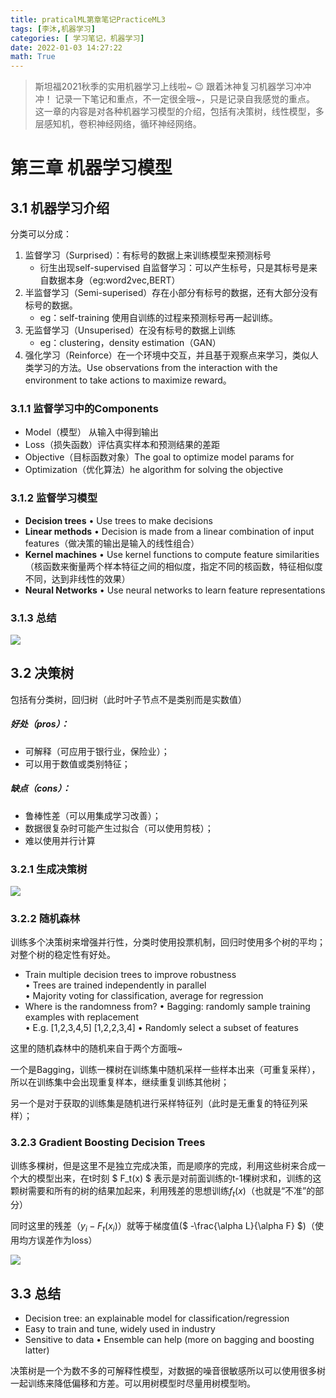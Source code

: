```yaml
---
title: praticalML第章笔记PracticeML3
tags: [李沐,机器学习] 
categories: [ 学习笔记，机器学习]
date: 2022-01-03 14:27:22
math: True
---
```


> 斯坦福2021秋季的实用机器学习上线啦~ :wink: 跟着沐神复习机器学习冲冲冲！ 记录一下笔记和重点，不一定很全哦~，只是记录自我感觉的重点。
> 这一章的内容是对各种机器学习模型的介绍，包括有决策树，线性模型，多层感知机，卷积神经网络，循环神经网络。

# 第三章 机器学习模型

## 3.1 机器学习介绍

分类可以分成：

1. 监督学习（Surprised）：有标号的数据上来训练模型来预测标号
   - 衍生出现self-supervised 自监督学习：可以产生标号，只是其标号是来自数据本身（eg:word2vec,BERT）
2. 半监督学习（Semi-superised）存在小部分有标号的数据，还有大部分没有标号的数据。
   - eg：self-training 使用自训练的过程来预测标号再一起训练。
3. 无监督学习（Unsuperised）在没有标号的数据上训练
   - eg：clustering，density estimation（GAN）
4. 强化学习（Reinforce）在一个环境中交互，并且基于观察点来学习，类似人类学习的方法。Use observations from the interaction with the environment to take actions to maximize reward。

### 3.1.1 监督学习中的Components

- Model（模型） 从输入中得到输出
- Loss（损失函数）评估真实样本和预测结果的差距
- Objective（目标函数对象）The goal to optimize model params for
- Optimization（优化算法）he algorithm for solving the objective

### 3.1.2 监督学习模型

- **Decision trees**  • Use trees to make decisions 
- **Linear methods** • Decision is made from a linear combination of input features（做决策的输出是输入的线性组合） 
- **Kernel machines** • Use kernel functions to compute feature similarities  （核函数来衡量两个样本特征之间的相似度，指定不同的核函数，特征相似度不同，达到非线性的效果）
- **Neural Networks** • Use neural networks to learn feature representations

### 3.1.3 总结

![](https://picture.mulindya.com/pML3-1.png)

## 3.2 决策树

包括有分类树，回归树（此时叶子节点不是类别而是实数值）

##### 好处（pros）：

- 可解释（可应用于银行业，保险业）；
- 可以用于数值或类别特征；

##### 缺点（cons）：

- 鲁棒性差（可以用集成学习改善）；
- 数据很复杂时可能产生过拟合（可以使用剪枝）；
- 难以使用并行计算

### 3.2.1 生成决策树

![](https://picture.mulindya.com/pML3-2.png)

### 3.2.2 随机森林

训练多个决策树来增强并行性，分类时使用投票机制，回归时使用多个树的平均；对整个树的稳定性有好处。

- Train multiple decision trees to improve robustness  
  • Trees are trained independently in parallel   
  • Majority voting for classification, average for regression 
-  Where is the randomness from? 
  • Bagging: randomly sample training examples with replacement  
      • E.g. [1,2,3,4,5]   [1,2,2,3,4] 
  • Randomly select a subset of features 

这里的随机森林中的随机来自于两个方面哦~

一个是Bagging，训练一棵树在训练集中随机采样一些样本出来（可重复采样），所以在训练集中会出现重复样本，继续重复训练其他树；

另一个是对于获取的训练集是随机进行采样特征列（此时是无重复的特征列采样）；

### 3.2.3 Gradient Boosting Decision Trees

训练多棵树，但是这里不是独立完成决策，而是顺序的完成，利用这些树来合成一个大的模型出来，在t时刻 $ F_t(x) $ 表示是对前面训练的t-1棵树求和，训练的这颗树需要和所有的树的结果加起来，利用残差的思想训练$f_t(x)$（也就是“不准”的部分）

同时这里的残差（$y_i-F_t(x_i)$）就等于梯度值($ -\frac{\alpha L}{\alpha F} $)（使用均方误差作为loss）

![](https://picture.mulindya.com/pML3-3.png)

## 3.3 总结

- Decision tree: an explainable model for classification/regression 
- Easy to train and tune, widely used in industry
-  Sensitive to data 
  • Ensemble can help (more on bagging and boosting latter)

决策树是一个为数不多的可解释性模型，对数据的噪音很敏感所以可以使用很多树一起训练来降低偏移和方差。可以用树模型时尽量用树模型哟。
